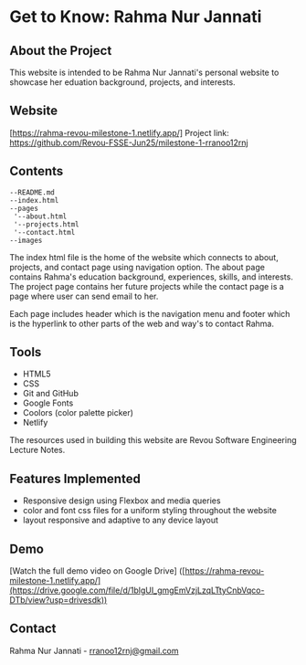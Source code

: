 # Get to Know: Rahma Nur Jannati

## About the Project
This website is intended to be Rahma Nur Jannati's personal website to showcase her eduation background, projects, and interests.

## Website
[https://rahma-revou-milestone-1.netlify.app/] 
Project link: https://github.com/Revou-FSSE-Jun25/milestone-1-rranoo12rnj

## Contents
```
--README.md
--index.html
--pages
 '--about.html
 '--projects.html
 '--contact.html
--images
```
The index html file is the home of the website which connects to about, projects, and contact page using navigation option. The about page contains Rahma's education background, experiences, skills, and interests. The project page contains her future projects while the contact page is a page where user can send email to her.

Each page includes header which is the navigation menu and footer which is the hyperlink to other parts of the web and way's to contact Rahma.

## Tools
- HTML5
- CSS
- Git and GitHub
- Google Fonts
- Coolors (color palette picker)
- Netlify

The resources used in building this website are Revou Software Engineering Lecture Notes.

## Features Implemented
- Responsive design using Flexbox and media queries
- color and font css files for a uniform styling throughout the website
- layout responsive and adaptive to any device layout

## Demo
[Watch the full demo video on Google Drive] ([https://rahma-revou-milestone-1.netlify.app/](https://drive.google.com/file/d/1blgUI_gmgEmVzjLzqLTtyCnbVqco-DTb/view?usp=drivesdk))

## Contact
Rahma Nur Jannati - rranoo12rnj@gmail.com

